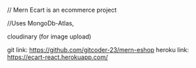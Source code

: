 // Mern Ecart is an ecommerce project

//Uses
MongoDb-Atlas,

cloudinary (for image upload)

git link: https://github.com/gitcoder-23/mern-eshop
heroku link: https://ecart-react.herokuapp.com/